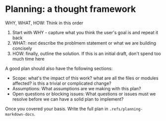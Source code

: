 # Planning: a thought framework
WHY, WHAT, HOW: Think in this order
1. Start with WHY - capture what you think the user's goal is and repeat it back
2. WHAT: next describe the problmem statement or what we are building concisely
3. HOW: finally, outline the solution. If this is an initial draft, don't spend too much time here

A good plan should also have the following sections:
- Scope: what's the impact of this work? what are all the files or modules affected? is this a trivial or complicated change?
- Assumptions: What assumptions are we making with this plan?
- Open questions or blocking issues: What questions or issues must we resolve before we can have a solid plan to implement?

Once you covered your basis. Write the full plan in `.refs/planning-markdown-docs`.
